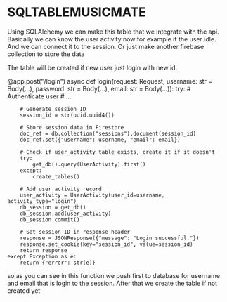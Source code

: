 # SQLTABLEMUSICMATE

Using SQLAlchemy we can make this table that we integrate with the api. Basically we can know the user activity now for example if the user idle. And we can connect it to the session. Or just make another firebase collection to store the data

The table will be created if new user just login with new id.

@app.post("/login")
async def login(request: Request, username: str = Body(...), password: str = Body(...), email: str = Body(...)):
    try:
        # Authenticate user
        # ...

        # Generate session ID
        session_id = str(uuid.uuid4())

        # Store session data in Firestore
        doc_ref = db.collection("sessions").document(session_id)
        doc_ref.set({"username": username, "email": email})

        # Check if user_activity table exists, create it if it doesn't
        try:
            get_db().query(UserActivity).first()
        except:
            create_tables()

        # Add user activity record
        user_activity = UserActivity(user_id=username, activity_type="login")
        db_session = get_db()
        db_session.add(user_activity)
        db_session.commit()

        # Set session ID in response header
        response = JSONResponse({"message": "Login successful."})
        response.set_cookie(key="session_id", value=session_id)
        return response
    except Exception as e:
        return {"error": str(e)}

so as you can see in this function we push first to database for username and email that is login to the session. After that we create the table if not created yet
